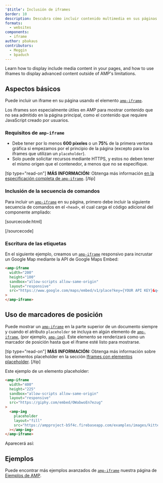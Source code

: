 ```yaml
---
'$title': Inclusión de iframes
$order: 10
description: Descubra cómo incluir contenido multimedia en sus páginas y cómo usar iframes para mostrar contenido avanzado sin importar las limitaciones de AMP.
formats:
  - websites
components:
  - iframe
author: pbakaus
contributors:
  - Meggin
  - bpaduch
---
```


Learn how to display include media content in your pages, and how to use iframes to display advanced content outside of AMP's limitations.

## Aspectos básicos

Puede incluir un iframe en su página usando el elemento [`amp-iframe`](../../../../documentation/components/reference/amp-iframe.md).

Los iframes son especialmente útiles en AMP para mostrar contenido que no sea admitido en la página principal, como el contenido que requiere JavaScript creado por usuarios.

### Requisitos de `amp-iframe`

- Debe tener por lo menos **600 píxeles** o un **75%** de la primera ventana gráfica si empezamos por el principio de la página (excepto para los iframes que utilizan un <a><code>placeholder</code></a>).
- Solo puede solicitar recursos mediante HTTPS, y estos no deben tener el mismo origen que el contenedor, a menos que no se especifique.

[tip type="read-on"] <strong>MÁS INFORMACIÓN: </strong> Obtenga más información [en la especificación completa de `amp-iframe`](../../../../documentation/components/reference/amp-iframe.md). [/tip]

### Inclusión de la secuencia de comandos

Para incluir un [`amp-iframe`](../../../../documentation/components/reference/amp-iframe.md) en su página, primero debe incluir la siguiente secuencia de comandos en el `<head>`, el cual carga el código adicional del componente ampliado:

[sourcecode:html]

<script async custom-element="amp-iframe"
  src="https://cdn.ampproject.org/v0/amp-iframe-0.1.js"></script>

[/sourcecode]

### Escritura de las etiquetas

En el siguiente ejemplo, creamos un [`amp-iframe`](../../../../documentation/components/reference/amp-iframe.md) responsivo para incrustar un Google Map mediante la <a>API de Google Maps Embed</a>:

```html
<amp-iframe
  width="200"
  height="100"
  sandbox="allow-scripts allow-same-origin"
  layout="responsive"
  src="https://www.google.com/maps/embed/v1/place?key={YOUR API KEY}&q=europe"
>
</amp-iframe>
```

## Uso de marcadores de posición <a name="using-placeholders"></a>

Puede mostrar un [`amp-iframe`](../../../../documentation/components/reference/amp-iframe.md) en la parte superior de un documento siempre y cuando el atributo `placeholder` se incluya en algún elemento de [`amp-iframe`](../../../../documentation/components/reference/amp-iframe.md), (por ejemplo, [`amp-img`](../../../../documentation/components/reference/amp-img.md)). Este elemento se renderizará como un marcador de posición hasta que el iframe esté listo para mostrarse.

[tip type="read-on"] <strong>MÁS INFORMACIÓN: </strong> Obtenga más información sobre los elementos placeholder en la sección [Iframes con elementos placeholder](../../../../documentation/components/reference/amp-iframe.md#iframe-with-placeholder). [/tip]

Este ejemplo de un elemento placeholder:

```html
<amp-iframe
  width="400"
  height="225"
  sandbox="allow-scripts allow-same-origin"
  layout="responsive"
  src="https://giphy.com/embed/OWabwoEn7ezug"
>
  <amp-img
    placeholder
    layout="fill"
    src="https://ampproject-b5f4c.firebaseapp.com/examples/images/kittens-biting.jpg"
  ></amp-img>
</amp-iframe>
```

Aparecerá así:

<amp-iframe width="400" height="225" sandbox="allow-scripts allow-same-origin" layout="responsive" src="https://giphy.com/embed/OWabwoEn7ezug"><amp-img placeholder layout="fill" src="https://ampproject-b5f4c.firebaseapp.com/examples/images/kittens-biting.jpg"></amp-img></amp-iframe>

## Ejemplos

Puede encontrar más ejemplos avanzados de [<code>amp-iframe</code>](../../../../documentation/examples/documentation/amp-iframe.html) nuestra página de [Ejemplos de AMP](../../../../documentation/examples/documentation/amp-iframe.html).
